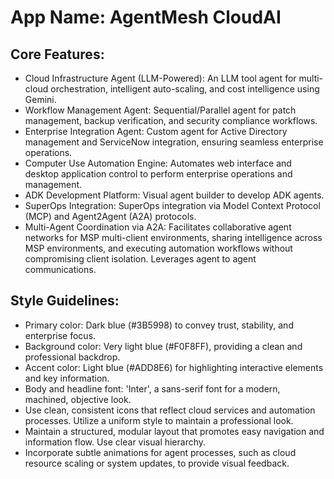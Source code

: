 # **App Name**: AgentMesh CloudAI

## Core Features:

- Cloud Infrastructure Agent (LLM-Powered): An LLM tool agent for multi-cloud orchestration, intelligent auto-scaling, and cost intelligence using Gemini.
- Workflow Management Agent: Sequential/Parallel agent for patch management, backup verification, and security compliance workflows.
- Enterprise Integration Agent: Custom agent for Active Directory management and ServiceNow integration, ensuring seamless enterprise operations.
- Computer Use Automation Engine: Automates web interface and desktop application control to perform enterprise operations and management.
- ADK Development Platform: Visual agent builder to develop ADK agents.
- SuperOps Integration: SuperOps integration via Model Context Protocol (MCP) and Agent2Agent (A2A) protocols.
- Multi-Agent Coordination via A2A: Facilitates collaborative agent networks for MSP multi-client environments, sharing intelligence across MSP environments, and executing automation workflows without compromising client isolation. Leverages agent to agent communications.

## Style Guidelines:

- Primary color: Dark blue (#3B5998) to convey trust, stability, and enterprise focus.
- Background color: Very light blue (#F0F8FF), providing a clean and professional backdrop.
- Accent color: Light blue (#ADD8E6) for highlighting interactive elements and key information.
- Body and headline font: 'Inter', a sans-serif font for a modern, machined, objective look.
- Use clean, consistent icons that reflect cloud services and automation processes. Utilize a uniform style to maintain a professional look.
- Maintain a structured, modular layout that promotes easy navigation and information flow. Use clear visual hierarchy.
- Incorporate subtle animations for agent processes, such as cloud resource scaling or system updates, to provide visual feedback.